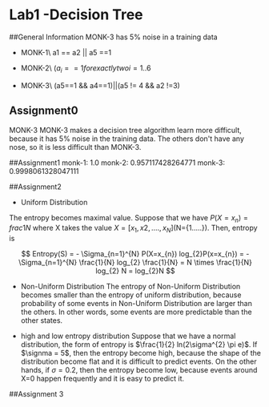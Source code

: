 # Lab1 -Decision Tree

##General Information
MONK-3 has 5% noise in a training data

- MONK-1\\
a1 == a2 || a5 ==1

- MONK-2\\
$(a_{i}==1 for exactly two i={1..6}$

- MONK-3\\
(a5==1 && a4==1)||(a5 != 4 && a2 !=3)

## Assignment0
MONK-3 
MONK-3 makes a decision tree algorithm learn more difficult, because it has 5% noise in the training data. The others don't have any nose, so it is less difficult than MONK-3.


##Assignment1
monk-1: 1.0
monk-2: 0.957117428264771
monk-3: 0.9998061328047111


##Assignment2
- Uniform Distribution 

The entropy becomes maximal value. Suppose that we have $P(X=x_{n}) = frac{1}{N}$ where X takes the value  $X=[x_{1}, x{2},....,x_{N}]$(N={1.....}).
Then, entropy is 

$$
Entropy(S) = - \Sigma_{n=1}^{N} P(X=x_{n}) log_{2}P(x=x_{n}) = - \Sigma_{n=1}^{N} \frac{1}{N} log_{2} \frac{1}{N} = N \times \frac{1}{N} log_{2} N = log_{2}N
$$

- Non-Uniform Distribution
The entropy of Non-Uniform Distribution  becomes smaller than the entropy of uniform distribution, because probability of some events in Non-Uniform Distribution  are larger than the others. In other words, some events  are more predictable than the other states. 

- high and low  entropy distribution
Suppose that we have a normal distribution, the form of entropy is $\frac{1}{2} ln(2\sigma^{2} \pi e)$. If $\signma = 5$, then the entropy become high, because the shape of the distribution become flat and it is difficult to predict events.
On the other hands, if $\sigma = 0.2$, then the entropy become low, because events around X=0 happen frequently and it is easy to predict it. 

##Assignment 3





